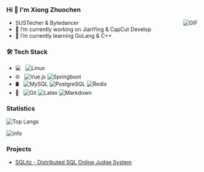 ### Hi 👋 I'm Xiong Zhuochen 
<!--
**zc-BEAR/zc-BEAR** is a ✨ _special_ ✨ repository because its `README.md` (this file) appears on your GitHub profile.

Here are some ideas to get you started:

- 🔭 I’m currently working on ...
- 🌱 I’m currently learning ...
- 👯 I’m looking to collaborate on ...
- 🤔 I’m looking for help with ...
- 💬 Ask me about ...
- 📫 How to reach me: ...
- 😄 Pronouns: ...
- ⚡ Fun fact: ...
-->
<img align="right" alt="GIF" src="https://raw.githubusercontent.com/JoeyBling/JoeyBling/master/pic/pusheencode.gif" />

- SUSTecher & Bytedancer
- 🔭 I’m currently working on JianYing & CapCut Develop
- 🌱 I’m currently learning GoLang & C++

### 🛠 Tech Stack
- 💻 &#160; 
![Linux](https://img.shields.io/badge/-Linux-333333?style=flat&logo=Linux&logoColor=FCC624)
- 🌐 &#160; 
![Vue.js](https://img.shields.io/badge/-VueJS-333333?style=flat&logo=Vue.js)
![Springboot](https://img.shields.io/badge/-Springboot-333333?style=flat&logo=Spring)
- 🛢 &#160; 
![MySQL](https://img.shields.io/badge/-MySQL-333333?style=flat&logo=mysql)
![PostgreSQL](https://img.shields.io/badge/-PostgreSQL-333333?style=flat&logo=postgresql)
![Redis](https://img.shields.io/badge/-Redis-333333?style=flat&logo=redis)
- 🔧 &#160;
![Git](https://img.shields.io/badge/-Git-333333?style=flat&logo=git)
![Latex](https://img.shields.io/badge/-Latex-333333?style=flat&logo=latex)
![Markdown](https://img.shields.io/badge/-Markdown-333333?style=flat&logo=markdown)


### Statistics
![Top Langs](https://github-readme-stats.vercel.app/api/top-langs/?username=zc-BEAR&layout=compact)

![info](https://github-readme-stats.vercel.app/api?username=zc-BEAR&show_icons=true&count_private=true&hide=prs&theme=default_repocard)


### Projects
- [SQLitz - Distributed SQL Online Judge System](https://github.com/Tonny-Gu/cs309_ooad)
